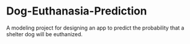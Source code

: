 # Dog-Euthanasia-Prediction
A modeling project for designing an app to predict the probability that a shelter dog will be euthanized.
